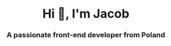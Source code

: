 <h1 align="center">Hi 👋, I'm Jacob</h1>
<h3 align="center">A passionate front-end developer from Poland</h3>
